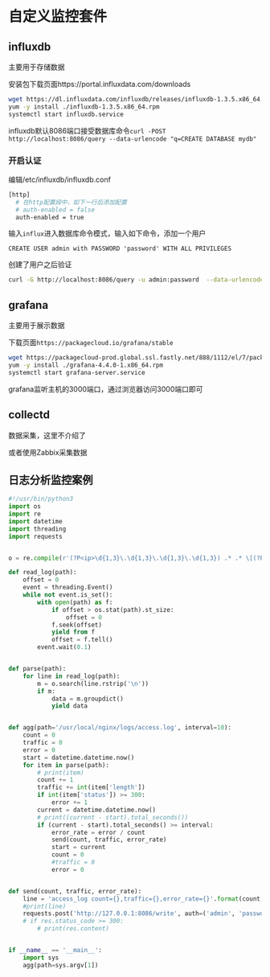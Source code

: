 # 自定义监控套件

## influxdb

主要用于存储数据

安装包下载页面https://portal.influxdata.com/downloads

```bash
wget https://dl.influxdata.com/influxdb/releases/influxdb-1.3.5.x86_64.rpm
yum -y install ./influxdb-1.3.5.x86_64.rpm
systemctl start influxdb.service
```

influxdb默认8086端口接受数据库命令`curl -POST http://localhost:8086/query --data-urlencode "q=CREATE DATABASE mydb"`

### 开启认证

编辑/etc/influxdb/influxdb.conf

```bash
[http]
  # 在http配置段中，如下一行后添加配置
  # auth-enabled = false
  auth-enabled = true
```

输入`influx`进入数据库命令模式，输入如下命令，添加一个用户

```mysql
CREATE USER admin with PASSWORD 'password' WITH ALL PRIVILEGES
```

创建了用户之后验证

```bash
curl -G http://localhost:8086/query -u admin:password  --data-urlencode "q=SHOW DATABASES"
```

## grafana

主要用于展示数据

下载页面`https://packagecloud.io/grafana/stable`

```bash
wget https://packagecloud-prod.global.ssl.fastly.net/888/1112/el/7/package_files/229023.rpm?t=1504077159_328f7590eafe5aa0f59759ba4f3f0a6ca383c00e
yum -y install ./grafana-4.4.0-1.x86_64.rpm
systemctl start grafana-server.service
```

grafana监听主机的3000端口，通过浏览器访问3000端口即可

## collectd

数据采集，这里不介绍了

或者使用Zabbix采集数据

## 日志分析监控案例

```python
#!/usr/bin/python3
import os
import re
import datetime
import threading
import requests


o = re.compile(r'(?P<ip>\d{1,3}\.\d{1,3}\.\d{1,3}\.\d{1,3}) .* .* \[(?P<time>.*)\] "(?P<method>\w+) (?P<url>[^\s]*) (?P<version>[\w|/\.\d]*)" (?P<status>\d{3}) (?P<length>\d+) "(?P<referer>[^\s]*)" "(?P<ua>.*)"')

def read_log(path):
    offset = 0
    event = threading.Event()
    while not event.is_set():
        with open(path) as f:
            if offset > os.stat(path).st_size:
                offset = 0
            f.seek(offset)
            yield from f
            offset = f.tell()
        event.wait(0.1)


def parse(path):
    for line in read_log(path):
        m = o.search(line.rstrip('\n'))
        if m:
            data = m.groupdict()
            yield data


def agg(path='/usr/local/nginx/logs/access.log', interval=10):
    count = 0
    traffic = 0
    error = 0
    start = datetime.datetime.now()
    for item in parse(path):
        # print(item)
        count += 1
        traffic += int(item['length'])
        if int(item['status']) >= 300:
            error += 1
        current = datetime.datetime.now()
        # print((current - start).total_seconds())
        if (current - start).total_seconds() >= interval:
            error_rate = error / count
            send(count, traffic, error_rate)
            start = current
            count = 0
            #traffic = 0
            error = 0


def send(count, traffic, error_rate):
    line = 'access_log count={},traffic={},error_rate={}'.format(count, traffic, error_rate)
    #print(line)
    requests.post('http://127.0.0.1:8086/write', auth=('admin', 'password'), data=line, params={'db': 'nginx'})
    # if res.status_code >= 300:
        # print(res.content)


if __name__ == '__main__':
    import sys
    agg(path=sys.argv[1])

```